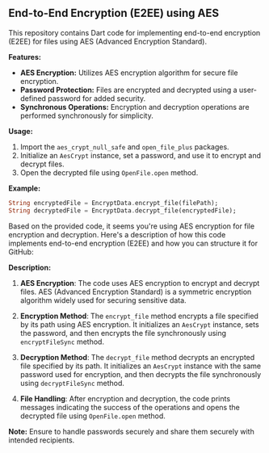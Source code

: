 ## End-to-End Encryption (E2EE) using AES

This repository contains Dart code for implementing end-to-end encryption (E2EE) for files using AES (Advanced Encryption Standard).

**Features:**
- **AES Encryption:** Utilizes AES encryption algorithm for secure file encryption.
- **Password Protection:** Files are encrypted and decrypted using a user-defined password for added security.
- **Synchronous Operations:** Encryption and decryption operations are performed synchronously for simplicity.

**Usage:**
1. Import the `aes_crypt_null_safe` and `open_file_plus` packages.
2. Initialize an `AesCrypt` instance, set a password, and use it to encrypt and decrypt files.
3. Open the decrypted file using `OpenFile.open` method.

**Example:**
```dart
String encryptedFile = EncryptData.encrypt_file(filePath);
String decryptedFile = EncryptData.decrypt_file(encryptedFile);
```
Based on the provided code, it seems you're using AES encryption for file encryption and decryption. Here's a description of how this code implements end-to-end encryption (E2EE) and how you can structure it for GitHub:

**Description:**

1. **AES Encryption**: The code uses AES encryption to encrypt and decrypt files. AES (Advanced Encryption Standard) is a symmetric encryption algorithm widely used for securing sensitive data.

2. **Encryption Method**: The `encrypt_file` method encrypts a file specified by its path using AES encryption. It initializes an `AesCrypt` instance, sets the password, and then encrypts the file synchronously using `encryptFileSync` method.

3. **Decryption Method**: The `decrypt_file` method decrypts an encrypted file specified by its path. It initializes an `AesCrypt` instance with the same password used for encryption, and then decrypts the file synchronously using `decryptFileSync` method.

4. **File Handling**: After encryption and decryption, the code prints messages indicating the success of the operations and opens the decrypted file using `OpenFile.open` method.

**Note:** Ensure to handle passwords securely and share them securely with intended recipients.